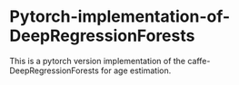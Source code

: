 # Pytorch-implementation-of-DeepRegressionForests
This is a pytorch version implementation of the caffe-DeepRegressionForests for age estimation.
